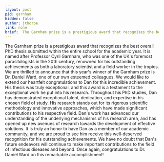 ```yaml
---
layout: post
pid: garnham
hidden: false
author: jthorpe
link: none
brief:  The Garnham prize is a prestigious award that recognizes the best overall PhD thesis submitted within the entire school for the academic year. It is named after Professor Cyril Garnham, who was one of the UK's foremost parasitologists in the 20th century, renowned for his outstanding achievements as both a laboratory scientist and a field worker in the tropics. We are thrilled to announce that this year's winner of the Garnham prize is Dr. Daniel Ward, one of our own esteemed colleagues. 
---
```


The Garnham prize is a prestigious award that recognizes the best overall PhD thesis submitted within the entire school for the academic year. It is named after Professor Cyril Garnham, who was one of the UK's foremost parasitologists in the 20th century, renowned for his outstanding achievements as both a laboratory scientist and a field worker in the tropics. We are thrilled to announce that this year's winner of the Garnham prize is Dr. Daniel Ward, one of our own esteemed colleagues. We would like to extend our heartfelt congratulations to Dan for this incredible achievement. His thesis was truly exceptional, and this award is a testament to the exceptional work he put into his research. Throughout his PhD studies, Dan has demonstrated exceptional talent, dedication, and expertise in his chosen field of study. His research stands out for its rigorous scientific methodology and innovative approaches, which have made significant contributions to his respective field. Dan's work has advanced our understanding of the underlying mechanisms of his research area, and has opened up new avenues of research towards the development of effective solutions. It is truly an honor to have Dan as a member of our academic community, and we are proud to see him receive this well-deserved recognition for his outstanding achievements. We have no doubt that Dan's future endeavors will continue to make important contributions to the field of infectious diseases and beyond. Once again, congratulations to Dr. Daniel Ward on this remarkable accomplishment!
